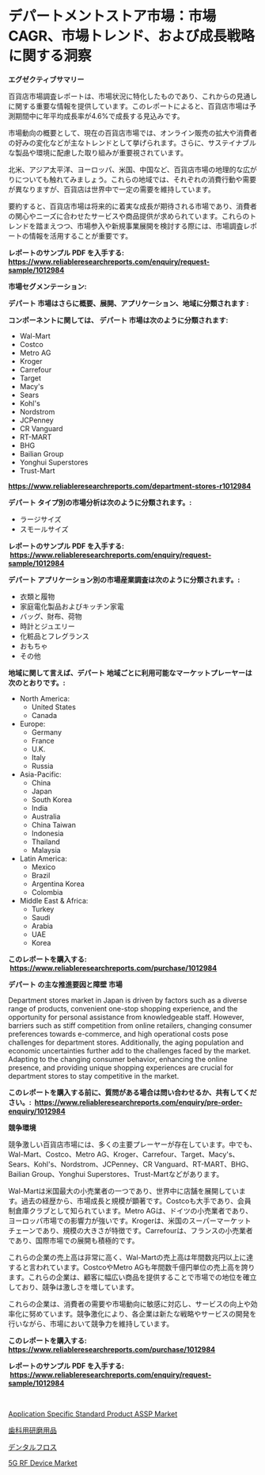 <p><h1>デパートメントストア市場：市場CAGR、市場トレンド、および成長戦略に関する洞察</h1></p><p><strong>エグゼクティブサマリー</strong></p>
<p><p>百貨店市場調査レポートは、市場状況に特化したものであり、これからの見通しに関する重要な情報を提供しています。このレポートによると、百貨店市場は予測期間中に年平均成長率が4.6%で成長する見込みです。</p><p>市場動向の概要として、現在の百貨店市場では、オンライン販売の拡大や消費者の好みの変化などが主なトレンドとして挙げられます。さらに、サステイナブルな製品や環境に配慮した取り組みが重要視されています。</p><p>北米、アジア太平洋、ヨーロッパ、米国、中国など、百貨店市場の地理的な広がりについても触れてみましょう。これらの地域では、それぞれの消費行動や需要が異なりますが、百貨店は世界中で一定の需要を維持しています。</p><p>要約すると、百貨店市場は将来的に着実な成長が期待される市場であり、消費者の関心やニーズに合わせたサービスや商品提供が求められています。これらのトレンドを踏まえつつ、市場参入や新規事業展開を検討する際には、市場調査レポートの情報を活用することが重要です。</p></p>
<p><strong>レポートのサンプル PDF を入手する: <a href="https://www.reliableresearchreports.com/enquiry/request-sample/1012984">https://www.reliableresearchreports.com/enquiry/request-sample/1012984</a></strong></p>
<p><strong>市場セグメンテーション:</strong></p>
<p><strong> デパート 市場はさらに概要、展開、アプリケーション、地域に分類されます :</strong></p>
<p><strong>コンポーネントに関しては、 デパート 市場は次のように分類されます: &nbsp;</strong></p>
<p><ul><li>Wal-Mart</li><li>Costco</li><li>Metro AG</li><li>Kroger</li><li>Carrefour</li><li>Target</li><li>Macy's</li><li>Sears</li><li>Kohl's</li><li>Nordstrom</li><li>JCPenney</li><li>CR Vanguard</li><li>RT-MART</li><li>BHG</li><li>Bailian Group</li><li>Yonghui Superstores</li><li>Trust-Mart</li></ul></p>
<p><strong><a href="https://www.reliableresearchreports.com/department-stores-r1012984">https://www.reliableresearchreports.com/department-stores-r1012984</a></strong></p>
<p><strong> デパート タイプ別の市場分析は次のように分類されます。:</strong></p>
<p><ul><li>ラージサイズ</li><li>スモールサイズ</li></ul></p>
<p><strong>レポートのサンプル PDF を入手する: &nbsp;<a href="https://www.reliableresearchreports.com/enquiry/request-sample/1012984">https://www.reliableresearchreports.com/enquiry/request-sample/1012984</a></strong></p>
<p><strong> デパート アプリケーション別の市場産業調査は次のように分類されます。:</strong></p>
<p><ul><li>衣類と履物</li><li>家庭電化製品およびキッチン家電</li><li>バッグ、財布、荷物</li><li>時計とジュエリー</li><li>化粧品とフレグランス</li><li>おもちゃ</li><li>その他</li></ul></p>
<p><strong>地域に関して言えば、デパート 地域ごとに利用可能なマーケットプレーヤーは次のとおりです。:</strong></p>
<p><ul>
    <li>
        North America:
        <ul>
            <li>United States</li>
            <li>Canada</li>
        </ul>
    </li>
    <li>
        Europe:
        <ul>
            <li>Germany</li>
            <li>France</li>
            <li>U.K.</li>
            <li>Italy</li>
            <li>Russia</li>
        </ul>
    </li>
    <li>
        Asia-Pacific:
        <ul>
            <li>China</li>
            <li>Japan</li>
            <li>South Korea</li>
            <li>India</li>
            <li>Australia</li>
            <li>China Taiwan</li>
            <li>Indonesia</li>
            <li>Thailand</li>
            <li>Malaysia</li>
        </ul>
    </li>
    <li>
        Latin America:
        <ul>
            <li>Mexico</li>
            <li>Brazil</li>
            <li>Argentina Korea</li>
            <li>Colombia</li>
        </ul>
    </li>
    <li>
        Middle East & Africa:
        <ul>
            <li>Turkey</li>
            <li>Saudi</li>
            <li>Arabia</li>
            <li>UAE</li>
            <li>Korea</li>
        </ul>
    </li>
    </ul></p>
<p><strong>このレポートを購入する: &nbsp;<a href="https://www.reliableresearchreports.com/purchase/1012984">https://www.reliableresearchreports.com/purchase/1012984</a></strong></p>
<p><strong>デパート の主な推進要因と障壁 市場</strong></p>
<p><p>Department stores market in Japan is driven by factors such as a diverse range of products, convenient one-stop shopping experience, and the opportunity for personal assistance from knowledgeable staff. However, barriers such as stiff competition from online retailers, changing consumer preferences towards e-commerce, and high operational costs pose challenges for department stores. Additionally, the aging population and economic uncertainties further add to the challenges faced by the market. Adapting to the changing consumer behavior, enhancing the online presence, and providing unique shopping experiences are crucial for department stores to stay competitive in the market.</p></p>
<p><strong>このレポートを購入する前に、質問がある場合は問い合わせるか、共有してください。:&nbsp; <a href="https://www.reliableresearchreports.com/enquiry/pre-order-enquiry/1012984">https://www.reliableresearchreports.com/enquiry/pre-order-enquiry/1012984</a></strong></p>
<p><strong>競争環境</strong></p>
<p><p>競争激しい百貨店市場には、多くの主要プレーヤーが存在しています。中でも、Wal-Mart、Costco、Metro AG、Kroger、Carrefour、Target、Macy's、Sears、Kohl's、Nordstrom、JCPenney、CR Vanguard、RT-MART、BHG、Bailian Group、Yonghui Superstores、Trust-Martなどがあります。</p><p>Wal-Martは米国最大の小売業者の一つであり、世界中に店舗を展開しています。過去の経歴から、市場成長と規模が顕著です。Costcoも大手であり、会員制倉庫クラブとして知られています。Metro AGは、ドイツの小売業者であり、ヨーロッパ市場での影響力が強いです。Krogerは、米国のスーパーマーケットチェーンであり、規模の大きさが特徴です。Carrefourは、フランスの小売業者であり、国際市場での展開も積極的です。</p><p>これらの企業の売上高は非常に高く、Wal-Martの売上高は年間数兆円以上に達すると言われています。CostcoやMetro AGも年間数千億円単位の売上高を誇ります。これらの企業は、顧客に幅広い商品を提供することで市場での地位を確立しており、競争は激しさを増しています。</p><p>これらの企業は、消費者の需要や市場動向に敏感に対応し、サービスの向上や効率化に努めています。競争激化により、各企業は新たな戦略やサービスの開発を行いながら、市場において競争力を維持しています。</p></p>
<p><strong>このレポートを購入する: &nbsp; <a href="https://www.reliableresearchreports.com/purchase/1012984">https://www.reliableresearchreports.com/purchase/1012984</a></strong></p>
<p><strong>レポートのサンプル PDF を入手する: &nbsp;<a href="https://www.reliableresearchreports.com/enquiry/request-sample/1012984">https://www.reliableresearchreports.com/enquiry/request-sample/1012984</a></strong><strong></strong></p>
<p>&nbsp;</p>
<p><p><a href="https://www.linkedin.com/pulse/application-specific-standard-product-assp-market-furnishes-gzcqf?trackingId=wwnu9xb7alKtHwGUBMaIvQ%3D%3D">Application Specific Standard Product ASSP Market</a></p><p><a href="https://github.com/EstaSprer20231/Market-Research-Report-List-1/blob/main/664305827120.md">歯科用研磨用品</a></p><p><a href="https://github.com/vlcostes/Market-Research-Report-List-1/blob/main/819583827119.md">デンタルフロス</a></p><p><a href="https://www.linkedin.com/pulse/5g-rf-device-market-size-outlook-forecast-2024-2031-vector-bureau-2oeyc?trackingId=Drk9JPuOCbcad7%2FvFjRIZA%3D%3D">5G RF Device Market</a></p></p>
